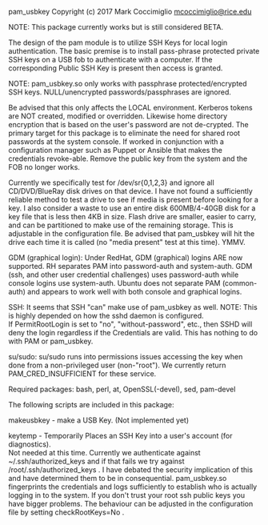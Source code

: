 
pam_usbkey Copyright (c) 2017 Mark Coccimiglio
mcoccimiglio@rice.edu

NOTE: This package currently works but is still considered BETA.

The design of the pam module is to utilize SSH Keys for local login
authentication.  The basic premise is to install pass-phrase protected
private SSH keys on a USB fob to authenticate with a computer.  If the
corresponding Public SSH Key is present then access is granted.

NOTE: pam_usbkey.so only works with passphrase protected/encrypted SSH keys.
  NULL/unencrypted passwords/passphrases are ignored.

Be advised that this only affects the LOCAL environment.  Kerberos tokens
are NOT created, modified or overridden.  Likewise home directory encryption
that is based on the user's password are not de-crypted.  The primary target
for this package is to eliminate the need for shared root passwords at the
system console.  If worked in conjunction with a configuration manager such as
Puppet or Ansible that makes the credentials revoke-able.  Remove the public key
from the system and the FOB no longer works.

Currently we specifically test for /dev/sr{0,1,2,3} and ignore all CD/DVD/BlueRay
disk drives on that device.  I have not found a sufficiently reliable method to
test a drive to see if media is present before looking for a key.  I also
consider a waste to use an entire disk 600MB/4-40GB disk for a key file
that is less then 4KB in size.  Flash drive are smaller, easier to carry, and
can be partitioned to make use of the remaining storage.  This is adjustable in
the configuration file. Be advised that pam_usbkey will hit the drive each
time it is called (no "media present" test at this time).  YMMV.

GDM (graphical login): Under RedHat, GDM (graphical) logins ARE now supported.
RH separates PAM into password-auth and system-auth. GDM (ssh, and other user
credential challenges) uses password-auth while console logins use
system-auth.  Ubuntu does not separate PAM (common-auth) and appears
to work well with both console and graphical logins.

SSH: It seems that SSH "can" make use of pam_usbkey as well.
NOTE: This is highly depended on how the sshd daemon is configured.  
If PermitRootLogin is set to "no", "without-password", etc., then SSHD 
will deny the login regardless if the Credentials are valid.  This has
nothing to do with PAM or pam_usbkey.

su/sudo: su/sudo runs into permissions issues accessing the key when done from
a non-privileged user (non-"root").  We currently return PAM_CRED_INSUFFICIENT
for these service.

Required packages:
bash, perl, at, OpenSSL(-devel), sed, pam-devel

The following scripts are included in this package:

makeusbkey - make a USB Key. (Not implemented yet)

keytemp - Temporarily Places an SSH Key into a user's account (for diagnostics).  
  Not needed at this time.  Currently we authenticate against ~/.ssh/authorized_keys
  and if that fails we try against /root/.ssh/authorized_keys .  I have debated the 
  security implication of this and have determined them to be in consequential. 
  pam_usbkey.so fingerprints the credentials and logs sufficiently to establish who 
  is actually logging in to the system.  If you don't trust your root ssh public keys
  you have bigger problems.  The behaviour can be adjusted in the configuration file by 
  setting checkRootKeys=No .
